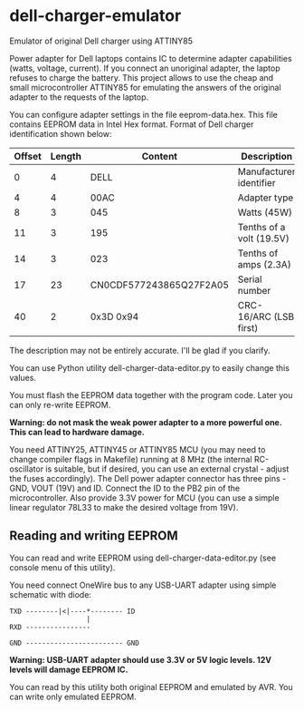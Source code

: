 # dell-charger-emulator

Emulator of original Dell charger using ATTINY85

Power adapter for Dell laptops contains IC to determine adapter capabilities (watts, voltage,
current). If you connect an unoriginal adapter, the laptop refuses to charge the battery. This
project allows to use the cheap and small microcontroller ATTINY85 for emulating the answers of the
original adapter to the requests of the laptop.

You can configure adapter settings in the file eeprom-data.hex. This file contains EEPROM data in
Intel Hex format. Format of Dell charger identification shown below:

| Offset | Length | Content                 | Description              |
| ------ | ------ | ----------------------- | ------------------------ |
| 0      | 4      | DELL                    | Manufacturer identifier  |
| 4      | 4      | 00AC                    | Adapter type             |
| 8      | 3      | 045                     | Watts (45W)              |
| 11     | 3      | 195                     | Tenths of a volt (19.5V) |
| 14     | 3      | 023                     | Tenths of amps (2.3A)    |
| 17     | 23     | CN0CDF577243865Q27F2A05 | Serial number            |
| 40     | 2      | 0x3D 0x94               | CRC-16/ARC (LSB first)   |

The description may not be entirely accurate. I'll be glad if you clarify.

You can use Python utility dell-charger-data-editor.py to easily change this values.

You must flash the EEPROM data together with the program code. Later you can only re-write EEPROM.

**Warning: do not mask the weak power adapter to a more powerful one. This can lead to hardware
damage.**

You need ATTINY25, ATTINY45 or ATTINY85 MCU (you may need to change compiler flags in Makefile)
running at 8 MHz (the internal RC-oscillator is suitable, but if desired, you can use an external
crystal - adjust the fuses accordingly). The Dell power adapter connector has three pins - GND, VOUT
(19V) and ID. Connect the ID to the PB2 pin of the microcontroller. Also provide 3.3V power for MCU
(you can use a simple linear regulator 78L33 to make the desired voltage from 19V).

## Reading and writing EEPROM

You can read and write EEPROM using dell-charger-data-editor.py (see console menu of this utility).

You need connect OneWire bus to any USB-UART adapter using simple schematic with diode:

    TXD --------|<|----*-------- ID
                       |
    RXD ----------------

    GND ------------------------ GND

**Warning: USB-UART adapter should use 3.3V or 5V logic levels. 12V levels will damage EEPROM IC.**

You can read by this utility both original EEPROM and emulated by AVR. You can write only emulated
EEPROM.
